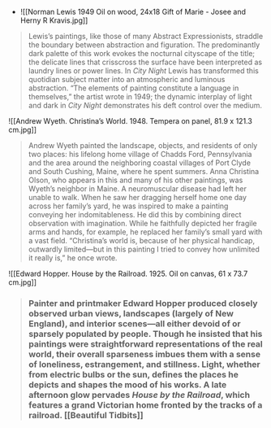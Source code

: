 - ![[Norman Lewis 1949 Oil on wood, 24x18 Gift of Marie - Josee and Herny R Kravis.jpg]]
 > Lewis’s paintings, like those of many Abstract Expressionists, straddle the boundary between abstraction and figuration. The predominantly dark palette of this work evokes the nocturnal cityscape of the title; the delicate lines that crisscross the surface have been interpreted as laundry lines or power lines. In _City Night_ Lewis has transformed this quotidian subject matter into an atmospheric and luminous abstraction. “The elements of painting constitute a language in themselves,” the artist wrote in 1949; the dynamic interplay of light and dark in _City Night_ demonstrates his deft control over the medium.

![[Andrew Wyeth. Christina’s World. 1948. Tempera on panel, 81.9 x 121.3 cm.jpg]]
> Andrew Wyeth painted the landscape, objects, and residents of only two places: his lifelong home village of Chadds Ford, Pennsylvania and the area around the neighboring coastal villages of Port Clyde and South Cushing, Maine, where he spent summers. Anna Christina Olson, who appears in this and many of his other paintings, was Wyeth’s neighbor in Maine. A neuromuscular disease had left her unable to walk. When he saw her dragging herself home one day across her family’s yard, he was inspired to make a painting conveying her indomitableness. He did this by combining direct observation with imagination. While he faithfully depicted her fragile arms and hands, for example, he replaced her family’s small yard with a vast field. “Christina’s world is, because of her physical handicap, outwardly limited—but in this painting I tried to convey how unlimited it really is,” he once wrote.

![[Edward Hopper. House by the Railroad. 1925. Oil on canvas, 61 x 73.7 cm.jpg]]
>### Painter and printmaker Edward Hopper produced closely observed urban views, landscapes (largely of New England), and interior scenes—all either devoid of or sparsely populated by people. Though he insisted that his paintings were straightforward representations of the real world, their overall sparseness imbues them with a sense of loneliness, estrangement, and stillness. Light, whether from electric bulbs or the sun, defines the places he depicts and shapes the mood of his works. A late afternoon glow pervades _House by the Railroad_, which features a grand Victorian home fronted by the tracks of a railroad. [[Beautiful Tidbits]]